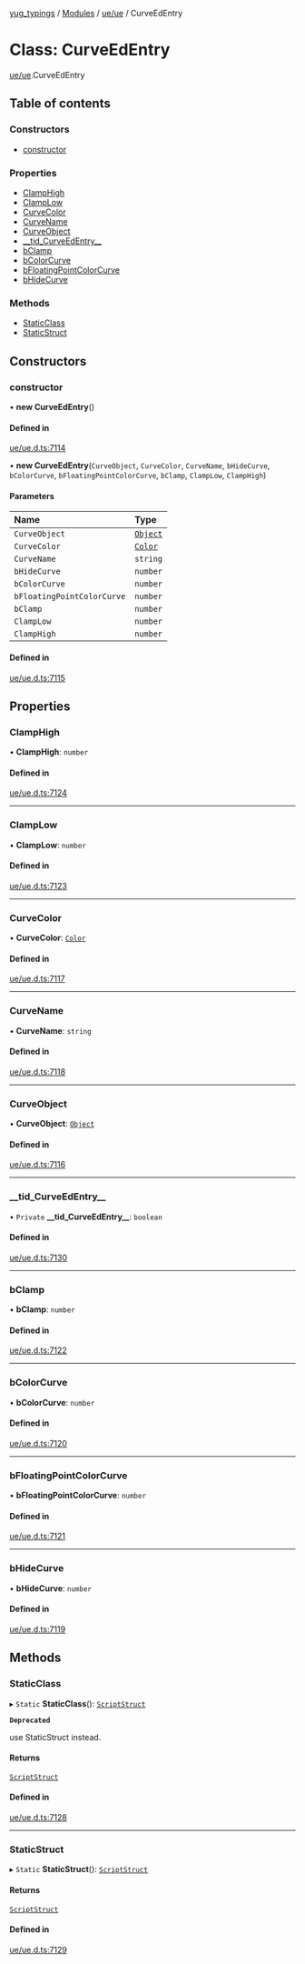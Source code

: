 [yug_typings](../README.md) / [Modules](../modules.md) / [ue/ue](../modules/ue_ue.md) / CurveEdEntry

# Class: CurveEdEntry

[ue/ue](../modules/ue_ue.md).CurveEdEntry

## Table of contents

### Constructors

- [constructor](ue_ue.CurveEdEntry.md#constructor)

### Properties

- [ClampHigh](ue_ue.CurveEdEntry.md#clamphigh)
- [ClampLow](ue_ue.CurveEdEntry.md#clamplow)
- [CurveColor](ue_ue.CurveEdEntry.md#curvecolor)
- [CurveName](ue_ue.CurveEdEntry.md#curvename)
- [CurveObject](ue_ue.CurveEdEntry.md#curveobject)
- [\_\_tid\_CurveEdEntry\_\_](ue_ue.CurveEdEntry.md#__tid_curveedentry__)
- [bClamp](ue_ue.CurveEdEntry.md#bclamp)
- [bColorCurve](ue_ue.CurveEdEntry.md#bcolorcurve)
- [bFloatingPointColorCurve](ue_ue.CurveEdEntry.md#bfloatingpointcolorcurve)
- [bHideCurve](ue_ue.CurveEdEntry.md#bhidecurve)

### Methods

- [StaticClass](ue_ue.CurveEdEntry.md#staticclass)
- [StaticStruct](ue_ue.CurveEdEntry.md#staticstruct)

## Constructors

### constructor

• **new CurveEdEntry**()

#### Defined in

[ue/ue.d.ts:7114](https://github.com/YugMetaverse/yug_typings/blob/25cad34/ue/ue.d.ts#L7114)

• **new CurveEdEntry**(`CurveObject`, `CurveColor`, `CurveName`, `bHideCurve`, `bColorCurve`, `bFloatingPointColorCurve`, `bClamp`, `ClampLow`, `ClampHigh`)

#### Parameters

| Name | Type |
| :------ | :------ |
| `CurveObject` | [`Object`](ue_ue.Object.md) |
| `CurveColor` | [`Color`](ue_ue_s.Color.md) |
| `CurveName` | `string` |
| `bHideCurve` | `number` |
| `bColorCurve` | `number` |
| `bFloatingPointColorCurve` | `number` |
| `bClamp` | `number` |
| `ClampLow` | `number` |
| `ClampHigh` | `number` |

#### Defined in

[ue/ue.d.ts:7115](https://github.com/YugMetaverse/yug_typings/blob/25cad34/ue/ue.d.ts#L7115)

## Properties

### ClampHigh

• **ClampHigh**: `number`

#### Defined in

[ue/ue.d.ts:7124](https://github.com/YugMetaverse/yug_typings/blob/25cad34/ue/ue.d.ts#L7124)

___

### ClampLow

• **ClampLow**: `number`

#### Defined in

[ue/ue.d.ts:7123](https://github.com/YugMetaverse/yug_typings/blob/25cad34/ue/ue.d.ts#L7123)

___

### CurveColor

• **CurveColor**: [`Color`](ue_ue_s.Color.md)

#### Defined in

[ue/ue.d.ts:7117](https://github.com/YugMetaverse/yug_typings/blob/25cad34/ue/ue.d.ts#L7117)

___

### CurveName

• **CurveName**: `string`

#### Defined in

[ue/ue.d.ts:7118](https://github.com/YugMetaverse/yug_typings/blob/25cad34/ue/ue.d.ts#L7118)

___

### CurveObject

• **CurveObject**: [`Object`](ue_ue.Object.md)

#### Defined in

[ue/ue.d.ts:7116](https://github.com/YugMetaverse/yug_typings/blob/25cad34/ue/ue.d.ts#L7116)

___

### \_\_tid\_CurveEdEntry\_\_

• `Private` **\_\_tid\_CurveEdEntry\_\_**: `boolean`

#### Defined in

[ue/ue.d.ts:7130](https://github.com/YugMetaverse/yug_typings/blob/25cad34/ue/ue.d.ts#L7130)

___

### bClamp

• **bClamp**: `number`

#### Defined in

[ue/ue.d.ts:7122](https://github.com/YugMetaverse/yug_typings/blob/25cad34/ue/ue.d.ts#L7122)

___

### bColorCurve

• **bColorCurve**: `number`

#### Defined in

[ue/ue.d.ts:7120](https://github.com/YugMetaverse/yug_typings/blob/25cad34/ue/ue.d.ts#L7120)

___

### bFloatingPointColorCurve

• **bFloatingPointColorCurve**: `number`

#### Defined in

[ue/ue.d.ts:7121](https://github.com/YugMetaverse/yug_typings/blob/25cad34/ue/ue.d.ts#L7121)

___

### bHideCurve

• **bHideCurve**: `number`

#### Defined in

[ue/ue.d.ts:7119](https://github.com/YugMetaverse/yug_typings/blob/25cad34/ue/ue.d.ts#L7119)

## Methods

### StaticClass

▸ `Static` **StaticClass**(): [`ScriptStruct`](ue_ue.ScriptStruct.md)

**`Deprecated`**

use StaticStruct instead.

#### Returns

[`ScriptStruct`](ue_ue.ScriptStruct.md)

#### Defined in

[ue/ue.d.ts:7128](https://github.com/YugMetaverse/yug_typings/blob/25cad34/ue/ue.d.ts#L7128)

___

### StaticStruct

▸ `Static` **StaticStruct**(): [`ScriptStruct`](ue_ue.ScriptStruct.md)

#### Returns

[`ScriptStruct`](ue_ue.ScriptStruct.md)

#### Defined in

[ue/ue.d.ts:7129](https://github.com/YugMetaverse/yug_typings/blob/25cad34/ue/ue.d.ts#L7129)
